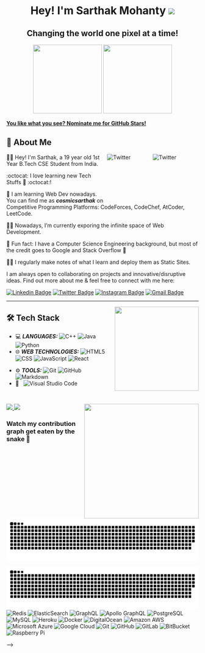 <h1 align="center">Hey! I'm Sarthak Mohanty <img src="https://raw.githubusercontent.com/aemmadi/aemmadi/master/wave.gif" width="30px"></h1> 
<h2 align="center">Changing the world one pixel at a time!</h2>

<p align="center"> <img src="https://octodex.github.com/images/daftpunktocat-thomas.gif" height="180px" width="180px"> <img src="https://octodex.github.com/images/daftpunktocat-guy.gif" height="180px" width="180px"> </p>

[**You like what you see? Nominate me for GitHub Stars!**](https://stars.github.com/nominate/)

## :wave: About Me

<a href="https://twitter.com/cosmicsarthak" target="__blank"><img src="https://cdn2.iconfinder.com/data/icons/social-media-2199/64/social_media_isometric_6-twitter-512.png" height="120px" width="120px" alt="Twitter" align="right"></a><a href="https://www.linkedin.com/in/cosmicsarthak/" target="__blank"><img src="https://cdn2.iconfinder.com/data/icons/social-media-2199/64/social_media_isometric_14-linkedin-512.png" height="120px" width="120px" alt="Twitter" align="right"></a>
👩‍🎓 Hey!  I'm Sarthak, a 19 year old 1st Year B.Tech CSE Student from India.

:octocat: I love learning new Tech Stuffs 💖 :octocat:!

🥳 I am learning Web Dev nowadays. You can find me as **_cosmicsarthak_** on Competitive Programming Platforms: CodeForces, CodeChef, AtCoder, LeetCode.

👩‍💻 Nowadays, I’m currently exporing the infinite space of Web Development.

🌟 Fun fact: I have a Computer Science Engineering background, but most of the credit goes to Google and Stack Overflow 🤯

✍🏻 I regularly make notes of what I learn and deploy them as Static Sites.

I am always open to collaborating on projects and innovative/disruptive ideas. Find out more about me & feel free to connect with me here:

[![Linkedin Badge](https://img.shields.io/badge/-cosmicsarthak-blue?style=flat-square&logo=Linkedin&logoColor=white&link=https://www.linkedin.com/in/cosmicsarthak/)](https://www.linkedin.com/in/cosmicsarthak/)
[![Twitter Badge](https://img.shields.io/badge/-cosmicsarthak-blue?style=flat-square&logo=Twitter&logoColor=white&link=https://www.twitter.com/cosmicsarthak/)](https://www.twitter.com/cosmicsarthak/)
[![Instagram Badge](https://img.shields.io/badge/-cosmicsarthak-purple?style=flat-square&logo=instagram&logoColor=white&link=https://instagram.com/cosmicsarthak/)](https://instagram.com/cosmicsarthak)
[![Gmail Badge](https://img.shields.io/badge/-sarthakmohanty200@gmail.com-c14438?style=flat-square&logo=Gmail&logoColor=white&link=mailto:kanna6501@gmail.com)](mailto:sarthakmohanty200@gmail.com)
<!-- [![Youtube Badge](https://img.shields.io/badge/-koolkanna-darkred?style=flat-square&logo=youtube&logoColor=white&link=https://www.youtube.com/c/koolkanna)](https://www.youtube.com/c/koolkanna) -->
<!-- [![Medium Badge](https://img.shields.io/badge/-@aemmadi-03a57a?style=flat-square&labelColor=000000&logo=Medium&link=https://medium.com/@aemmadi/)](https://medium.com/@aemmadi) -->

---

<!-- <br> -->
<p> <img src="https://octodex.github.com/images/Fintechtocat.png" height="220px" width="220px" align="right"></p>


## 🛠 Tech Stack

- 💻 ***LANGUAGES:***
  ![C++](https://img.shields.io/badge/-C++-333333?style=flat&logo=C%2B%2B&logoColor=00599C)
  ![Java](https://img.shields.io/badge/-Java-333333?style=flat&logo=Java&logoColor=007396)
  ![Python](https://img.shields.io/badge/-Python-333333?style=flat&logo=python)
- 🌐 ***WEB TECHNOLOGIES:***
  ![HTML5](https://img.shields.io/badge/-HTML5-333333?style=flat&logo=HTML5)
  ![CSS](https://img.shields.io/badge/-CSS-333333?style=flat&logo=CSS3&logoColor=1572B6)
  ![JavaScript](https://img.shields.io/badge/-JavaScript-333333?style=flat&logo=javascript)
  ![React](https://img.shields.io/badge/-React-333333?style=flat&logo=react)
  <!--
    ![Bootstrap](https://img.shields.io/badge/-Bootstrap-333333?style=flat&logo=bootstrap&logoColor=563D7C)
    ![Node.js](https://img.shields.io/badge/-Node.js-333333?style=flat&logo=node.js)
    ![React](https://img.shields.io/badge/-React-333333?style=flat&logo=react)
    ![Rails](https://img.shields.io/badge/-Rails-333333?style=flat&logo=ruby)
    -->

<!--
- 🛢 &nbsp;
  ![MySQL](https://img.shields.io/badge/-MySQL-333333?style=flat&logo=mysql)
  ![PostgreSQL](https://img.shields.io/badge/-PostgreSQL-333333?style=flat&logo=postgresql)
 -->

- ⚙️ ***TOOLS:***
  ![Git](https://img.shields.io/badge/-Git-333333?style=flat&logo=git)
  ![GitHub](https://img.shields.io/badge/-GitHub-333333?style=flat&logo=github)
  ![Markdown](https://img.shields.io/badge/-Markdown-333333?style=flat&logo=markdown)
- 🔧 &nbsp;
  ![Visual Studio Code](https://img.shields.io/badge/-Visual%20Studio%20Code-333333?style=flat&logo=visual-studio-code&logoColor=007ACC)

<br />
<!-- NUX_Octodex.gif -->
<p align="left">
<p> <img src="https://octodex.github.com/images/skatetocat.png" height="300px" width="300px" align="right"></p>

<a href="https://www.linkedin.com/in/cosmicsarthak"><img height="137px" src="https://github-readme-stats.vercel.app/api?username=cosmicsarthak&hide_title=true&hide_border=true&show_icons=true&include_all_commits=true&count_private=true&line_height=21&text_color=000&icon_color=000&bg_color=0,ea6161,ffc64d,fffc4d,52fa5a&theme=graywhite" /><!-- wi*quL3fcV -->
<img height="137px" src="https://github-readme-stats.vercel.app/api/top-langs/?username=cosmicsarthak&hide=html&hide_title=true&hide_border=true&layout=compact&langs_count=7&exclude_repo=comp426,Redventures-Movie-Quotes&text_color=000&icon_color=fff&bg_color=0,52fa5a,4dfcff,c64dff&theme=graywhite" /></a>


### Watch my contribution graph get eaten by the snake 🐍

<!-- platane/snk works, it just puts it on a new branch -->
![cosmicsarthak snake](https://github.com/cosmicsarthak/cosmicsarthak/blob/output/github-contribution-grid-snake.svg)



</p>
<!-- ![Visitor Badge](https://visitor-badge.laobi.icu/badge?page_id=cosmicsarthak.cosmicsarthak) -->

<!-- <br /> -->

<!-- ADVANCED STREAKS AND CONTRIBUTION MAPPERS -->
<!--
[![Sarthak's GitHub activity graph](https://activity-graph.herokuapp.com/graph?username=Scosmicsarthak&theme=xcode)](https://git.io/cosmicsarthak)

<br />
<br />
[![GitHub Streak](http://github-readme-streak-stats.herokuapp.com?user=cosmicsarthak&theme=prussian&hide_border=true)](https://git.io/streak-stats)
<br />
<br />

![Skyline](https://github.com/cosmicsarthak/cosmicsarthak/blob/master/github-metrics.svg)
  -->
  

<!-- ## ⚡ Technologies

![JavaScript](https://img.shields.io/badge/-JavaScript-black?style=flat-square&logo=javascript)
![Nodejs](https://img.shields.io/badge/-Nodejs-black?style=flat-square&logo=Node.js)
![Python](https://img.shields.io/badge/-Python-black?style=flat-square&logo=Python)
![React](https://img.shields.io/badge/-React-black?style=flat-square&logo=react)
![Java](https://img.shields.io/badge/-java-E34A86?style=flat-square&logo=java)
![C++](https://img.shields.io/badge/-C++-00599C?style=flat-square&logo=c)
![HTML5](https://img.shields.io/badge/-HTML5-E34F26?style=flat-square&logo=html5&logoColor=white)
![CSS3](https://img.shields.io/badge/-CSS3-1572B6?style=flat-square&logo=css3)
![Bootstrap](https://img.shields.io/badge/-Bootstrap-563D7C?style=flat-square&logo=bootstrap)
![TypeScript](https://img.shields.io/badge/-TypeScript-007ACC?style=flat-square&logo=typescript)
![MongoDB](https://img.shields.io/badge/-MongoDB-black?style=flat-square&logo=mongodb)### Watch my contribution graph get eaten by the snake 🐍

<!-- platane/snk works, it just puts it on a new branch -->
![mishmanners snake gif](https://github.com/mishmanners/MishManners/blob/output/github-contribution-grid-snake.svg)
![Redis](https://img.shields.io/badge/-Redis-black?style=flat-square&logo=Redis)
![ElasticSearch](https://img.shields.io/badge/-ElasticSearch-005571?style=flat-square&logo=elasticsearch)
![GraphQL](https://img.shields.io/badge/-GraphQL-E10098?style=flat-square&logo=graphql)
![Apollo GraphQL](https://img.shields.io/badge/-Apollo%20GraphQL-311C87?style=flat-square&logo=apollo-graphql)
![PostgreSQL](https://img.shields.io/badge/-PostgreSQL-336791?style=flat-square&logo=postgresql)
![MySQL](https://img.shields.io/badge/-MySQL-black?style=flat-square&logo=mysql)
![Heroku](https://img.shields.io/badge/-Heroku-430098?style=flat-square&logo=heroku)
![Docker](https://img.shields.io/badge/-Docker-black?style=flat-square&logo=docker)
![DigitalOcean](https://img.shields.io/badge/-Digital%20Ocean-darkblue?style=flat-square&logo=digitalocean)
![Amazon AWS](https://img.shields.io/badge/Amazon%20AWS-232F3E?style=flat-square&logo=amazon-aws)
![Microsoft Azure](https://img.shields.io/badge/Microsoft%20Azure-232F7E?style=flat-square&logo=microsoft-azure)
![Google Cloud](https://img.shields.io/badge/Google%20Cloud-black?style=flat-square&logo=google-cloud)
![Git](https://img.shields.io/badge/-Git-black?style=flat-square&logo=git)
![GitHub](https://img.shields.io/badge/-GitHub-181717?style=flat-square&logo=github)
![GitLab](https://img.shields.io/badge/-GitLab-FCA121?style=flat-square&logo=gitlab)
![BitBucket](https://img.shields.io/badge/-BitBucket-darkblue?style=flat-square&logo=bitbucket)
![Raspberry Pi](https://img.shields.io/badge/-Raspberry%20Pi-C51A4A?style=flat-square&logo=Raspberry-Pi)

 -->
